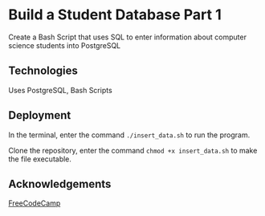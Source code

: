 # Build a Student Database Part 1

Create a Bash Script that uses SQL to enter information about computer science students into PostgreSQL

## Technologies

Uses PostgreSQL, Bash Scripts

## Deployment

In the terminal, enter the command `./insert_data.sh` to run the program.

Clone the repository, enter the command `chmod +x insert_data.sh` to make the file executable.

## Acknowledgements

[FreeCodeCamp](https://www.freecodecamp.org/learn/relational-database/learn-sql-by-building-a-student-database-part-1/build-a-student-database-part-1/)
